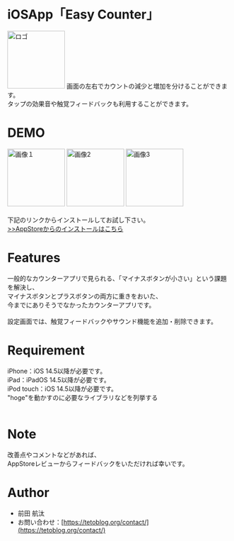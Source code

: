# iOSApp「Easy Counter」

 <img width="130" alt="ロゴ" src="https://user-images.githubusercontent.com/82198916/141433937-92d03024-e701-4d85-878b-fe88ce5f2b76.png">
画面の左右でカウントの減少と増加を分けることができます。<br>
タップの効果音や触覚フィードバックも利用することができます。

# DEMO

 <img width="130" alt="画像１" src="https://user-images.githubusercontent.com/82198916/141433893-991e133a-7e87-4bf2-8ac6-db58852db6b0.jpg"> <img width="130" alt="画像2" src="https://user-images.githubusercontent.com/82198916/141433898-d018c897-87e4-4d75-8759-447d91a2feb2.jpg"> <img width="130" alt="画像3" src="https://user-images.githubusercontent.com/82198916/141433885-5ce8e1db-92fb-46f0-9320-31836429a482.jpg">
<br><br>
下記のリンクからインストールしてお試し下さい。<br>
[>>AppStoreからのインストールはこちら](https://apps.apple.com/jp/app/easy-count/id1580335092)

# Features

一般的なカウンターアプリで見られる、「マイナスボタンが小さい」という課題を解決し、<br>
マイナスボタンとプラスボタンの両方に重きをおいた、<br>
今までにありそうでなかったカウンターアプリです。<br>
<br>
設定画面では、触覚フィードバックやサウンド機能を追加・削除できます。<br>

# Requirement

iPhone：iOS 14.5以降が必要です。<br>
iPad：iPadOS 14.5以降が必要です。<br>
iPod touch：iOS 14.5以降が必要です。<br>
"hoge"を動かすのに必要なライブラリなどを列挙する<br><br>

# Note

改善点やコメントなどがあれば、<br>
AppStoreレビューからフィードバックをいただければ幸いです。

# Author

* 前田 航汰
* お問い合わせ：[https://tetoblog.org/contact/](https://tetoblog.org/contact/)

